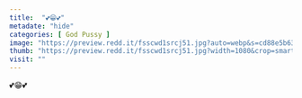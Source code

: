 ```yaml
---
title:  "💕😁💕"
metadate: "hide"
categories: [ God Pussy ]
image: "https://preview.redd.it/fsscwd1srcj51.jpg?auto=webp&s=cd88e5b63733ff19c3f197b355168edef1f54707"
thumb: "https://preview.redd.it/fsscwd1srcj51.jpg?width=1080&crop=smart&auto=webp&s=e68eb77d6e64f8eb7b40eca6793da4b708564598"
visit: ""
---
```

💕😁💕
